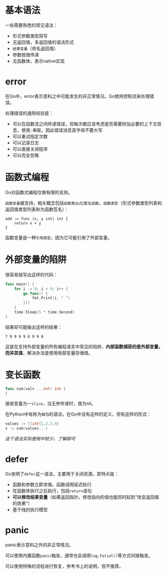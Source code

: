 # 基本语法

一些需要熟悉的常见语法：

- 形式参数类型简写
- 无返回值，多返回值的语法形式
- `结果变量`（命名返回值）
- 参数按值传递
- 无函数体，表示native实现

# error

在Go中，error表示意料之中可能发生的非正常情况。Go使用控制流来处理错误。

处理错误的通用经验是：

- 可以在函数流之间传递错误，但每次都应该考虑是否需要附加必要的上下文信息，使用`:`串联，因此错误消息首字母不要大写
- 可以重试指定次数
- 可以记录日志
- 可以直接关闭程序
- 可以完全忽略

# 函数式编程

Go对函数式编程仅做有限的支持。

`函数变量`被支持，相关概念包括`函数表达式`/`匿名函数`、`函数类型`（形式参数类型列表和返回值类型列表称为函数签名）：

```
add := func (x, y int) int {
    return x + y
}
```

函数变量是一种`引用类型`，因为它可能引用了外部变量。

# 外部变量的陷阱

很容易就写出这样的代码：

```go
func main() {
	for i := 0; i < 9; i++ {
		go func() {
			fmt.Print(i, " ")
		}()
	}
	time.Sleep(5 * time.Second)
}
```

结果却可能输出这样的结果：

```
7 9 9 9 9 8 9 9 8
```

这是在支持外部变量的所有编程语言中常见的陷阱，**内部函数捕获的是外部变量，而非其值**，解决办法是使用局部变量存储值。

# 变长函数
```go
func sum(vals ...int) int {
}
```

接收变量为一`slice`，当无参传递时，值为nil。

在Python中有称为`解包`的语法，在Go中没有这样的定义，但有这样的形式：

```go
values := []int{1,2,3,4}
s := sum(values...)
```

*这个语法实际使用中较少，了解即可*

# defer

Go发明了`defer`这一语法，主要用于关闭资源。其特点是：

- 函数和参数立即求值，函数调用延迟执行
- 在函数体执行之后执行，包括`return`语句
- **可以修改结果变量**（如果返回指针，修改指向的值也能同时起到“改变返回值的效果”）
- 基于栈的执行模型

# panic

panic表示意料之外的非正常情况。

可以使用内置函数`panic`触发，通常也会调用`log.Fatial()`等方式间接触发。

可以使用特殊的流程进行恢复，参考书上的说明，但不推荐。
